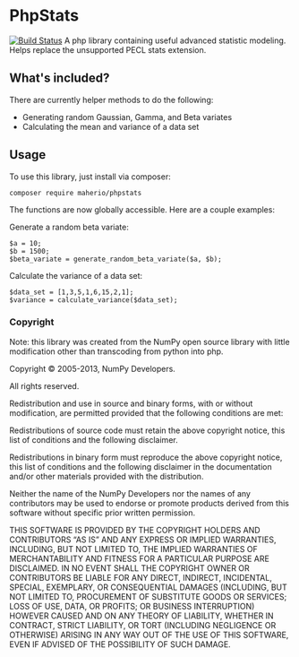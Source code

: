 # PhpStats
[![Build Status](https://travis-ci.org/maherio/phpstats.svg)](https://travis-ci.org/maherio/phpstats)
A php library containing useful advanced statistic modeling. Helps replace the unsupported PECL stats extension.

## What's included?
There are currently helper methods to do the following:
* Generating random Gaussian, Gamma, and Beta variates
* Calculating the mean and variance of a data set


## Usage
To use this library, just install via composer:
```
composer require maherio/phpstats
```

The functions are now globally accessible. Here are a couple examples:

Generate a random beta variate:
```
$a = 10;
$b = 1500;
$beta_variate = generate_random_beta_variate($a, $b);
```

Calculate the variance of a data set:
```
$data_set = [1,3,5,1,6,15,2,1];
$variance = calculate_variance($data_set);
```


### Copyright

Note: this library was created from the NumPy open source library with little modification other than transcoding from python into php.


Copyright © 2005-2013, NumPy Developers.

All rights reserved.

Redistribution and use in source and binary forms, with or without modification, are permitted provided that the following conditions are met:

Redistributions of source code must retain the above copyright notice, this list of conditions and the following disclaimer.

Redistributions in binary form must reproduce the above copyright notice, this list of conditions and the following disclaimer in the documentation and/or other materials provided with the distribution.

Neither the name of the NumPy Developers nor the names of any contributors may be used to endorse or promote products derived from this software without specific prior written permission.

THIS SOFTWARE IS PROVIDED BY THE COPYRIGHT HOLDERS AND CONTRIBUTORS “AS IS” AND ANY EXPRESS OR IMPLIED WARRANTIES, INCLUDING, BUT NOT LIMITED TO, THE IMPLIED WARRANTIES OF MERCHANTABILITY AND FITNESS FOR A PARTICULAR PURPOSE ARE DISCLAIMED. IN NO EVENT SHALL THE COPYRIGHT OWNER OR CONTRIBUTORS BE LIABLE FOR ANY DIRECT, INDIRECT, INCIDENTAL, SPECIAL, EXEMPLARY, OR CONSEQUENTIAL DAMAGES (INCLUDING, BUT NOT LIMITED TO, PROCUREMENT OF SUBSTITUTE GOODS OR SERVICES; LOSS OF USE, DATA, OR PROFITS; OR BUSINESS INTERRUPTION) HOWEVER CAUSED AND ON ANY THEORY OF LIABILITY, WHETHER IN CONTRACT, STRICT LIABILITY, OR TORT (INCLUDING NEGLIGENCE OR OTHERWISE) ARISING IN ANY WAY OUT OF THE USE OF THIS SOFTWARE, EVEN IF ADVISED OF THE POSSIBILITY OF SUCH DAMAGE.
